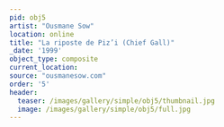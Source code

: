 ```yaml
---
pid: obj5
artist: "Ousmane Sow"
location: online
title: "La riposte de Piz’i (Chief Gall)"
_date: '1999'
object_type: composite
current_location:
source: "ousmanesow.com"
order: '5'
header:
  teaser: /images/gallery/simple/obj5/thumbnail.jpg
  image: /images/gallery/simple/obj5/full.jpg  
---  
```

